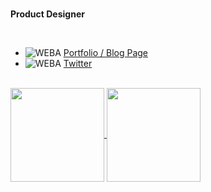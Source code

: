 <br />

<b>Product Designer</b>

<br />

- ![WEBA](http://www.google.com/s2/favicons?domain=hira.page) [Portfolio / Blog Page](https://hira.page)
- ![WEBA](http://www.google.com/s2/favicons?domain=twitter.com) [Twitter](https://twitter.com/psephopaiktes)


<br />


<a href="https://github.com/anuraghazra/github-readme-stats">
  <img height="150px" align="center" src="https://github-readme-stats.vercel.app/api/top-langs/?username=psephopaiktes&layout=compact&show_icons=true" />
</a>
<a href="https://github.com/anuraghazra/github-readme-stats">
  <img height="150px" align="center" src="https://github-readme-stats.vercel.app/api?username=psephopaiktes&count_private=true&show_icons=true" />
</a>
